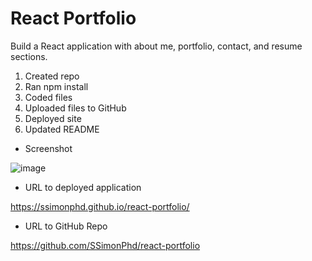 # React Portfolio

Build a React application with about me, portfolio, contact, and resume sections.

1. Created repo
1. Ran npm install 
1. Coded files
1. Uploaded files to GitHub
1. Deployed site
1. Updated README

- Screenshot

![image](https://user-images.githubusercontent.com/60651145/209495346-1dab7eca-a043-440d-8a13-e3dc77630c56.png)

- URL to deployed application

https://ssimonphd.github.io/react-portfolio/

- URL to GitHub Repo

https://github.com/SSimonPhd/react-portfolio
